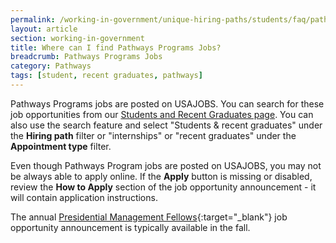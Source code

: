 ```yaml
---
permalink: /working-in-government/unique-hiring-paths/students/faq/pathways-program-jobs/
layout: article
section: working-in-government
title: Where can I find Pathways Programs Jobs?
breadcrumb: Pathways Programs Jobs
category: Pathways
tags: [student, recent graduates, pathways]
---
```


Pathways Programs jobs are posted on USAJOBS. You can search for these job opportunities from our [Students and Recent Graduates page](../../). You can also use the search feature and select "Students &amp; recent graduates" under the **Hiring path** filter or "internships" or "recent graduates" under the **Appointment type** filter.

Even though Pathways Program jobs are posted on USAJOBS, you may not be always able to apply online. If the **Apply** button is missing or disabled, review the **How to Apply** section of the job opportunity announcement - it will contain application instructions.

The annual [Presidential Management Fellows](http://www.pmf.gov){:target="_blank"} job opportunity announcement is typically available in the fall.
